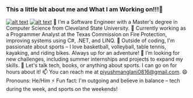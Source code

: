 ### This a little bit about me and What I am Working on!!!👋

[![alt text][1.1]][1]
[![alt text][6.1]][6]
🔭 I’m a Software Engineer with a Master's degree in Computer Science from Cleveland State University.
🌱 Currently working as a Programmer Analyst at the Texas Commission on Fire Protection, improving systems using C#, .NET, and LINQ.
👯 Outside of coding, I'm passionate about sports – I love basketball, volleyball, table tennis, kayaking, and riding bikes. Always up for an adventure!
🤔 I’m looking for new challenges, including summer internships and projects to expand my skills.
💬 Let's talk tech, books, or anything about sports. I can go on for hours about it!
📫 You can reach me at piyushmanglani0816@gmail.com.
😄 Pronouns: He/Him
⚡ Fun fact: I'm outgoing and believe in balance – tech during the week, and sports on the weekends!



[1.1]: http://i.imgur.com/tXSoThF.png (Find me on Twitter)
[6.1]: http://i.imgur.com/0o48UoR.png (Github)

[1]: https://twitter.com/PiyushManglani8
[6]: http://www.github.com/piyushmanglani08
